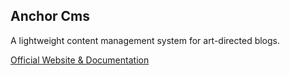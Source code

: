 ## Anchor Cms

A lightweight content management system for art-directed blogs.

[Official Website & Documentation](http://anchorcms.com/)
